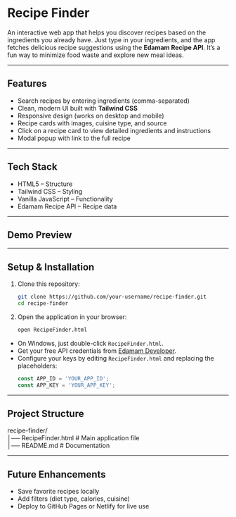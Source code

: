 # Recipe Finder

An interactive web app that helps you discover recipes based on the ingredients you already have. Just type in your ingredients, and the app fetches delicious recipe suggestions using the **Edamam Recipe API**. It’s a fun way to minimize food waste and explore new meal ideas.

---

## Features

- Search recipes by entering ingredients (comma-separated)  
- Clean, modern UI built with **Tailwind CSS**  
- Responsive design (works on desktop and mobile)  
- Recipe cards with images, cuisine type, and source  
- Click on a recipe card to view detailed ingredients and instructions  
- Modal popup with link to the full recipe  

---

## Tech Stack

- HTML5 – Structure  
- Tailwind CSS – Styling  
- Vanilla JavaScript – Functionality  
- Edamam Recipe API – Recipe data  

---

## Demo Preview



---

## Setup & Installation

1. Clone this repository:
   ```bash
   git clone https://github.com/your-username/recipe-finder.git
   cd recipe-finder
2. Open the application in your browser:
   ```bash
   open RecipeFinder.html
- On Windows, just double-click `RecipeFinder.html`.
- Get your free API credentials from [Edamam Developer](https://developer.edamam.com/).
- Configure your keys by editing `RecipeFinder.html` and replacing the placeholders:
  ```javascript
  const APP_ID = 'YOUR_APP_ID';
  const APP_KEY = 'YOUR_APP_KEY';

---

## Project Structure
  recipe-finder/  
  │── RecipeFinder.html   # Main application file  
  │── README.md           # Documentation  

---

## Future Enhancements

- Save favorite recipes locally  
- Add filters (diet type, calories, cuisine)  
- Deploy to GitHub Pages or Netlify for live use  

